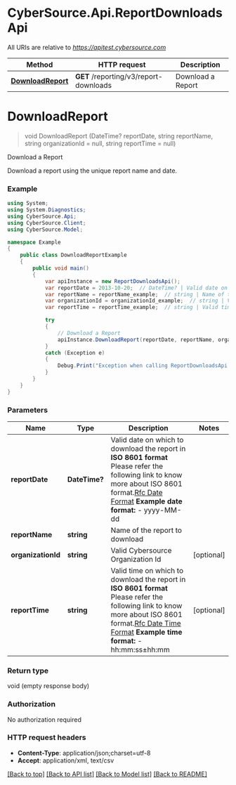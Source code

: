 # CyberSource.Api.ReportDownloadsApi

All URIs are relative to *https://apitest.cybersource.com*

Method | HTTP request | Description
------------- | ------------- | -------------
[**DownloadReport**](ReportDownloadsApi.md#downloadreport) | **GET** /reporting/v3/report-downloads | Download a Report


<a name="downloadreport"></a>
# **DownloadReport**
> void DownloadReport (DateTime? reportDate, string reportName, string organizationId = null, string reportTime = null)

Download a Report

Download a report using the unique report name and date. 

### Example
```csharp
using System;
using System.Diagnostics;
using CyberSource.Api;
using CyberSource.Client;
using CyberSource.Model;

namespace Example
{
    public class DownloadReportExample
    {
        public void main()
        {
            var apiInstance = new ReportDownloadsApi();
            var reportDate = 2013-10-20;  // DateTime? | Valid date on which to download the report in **ISO 8601 format** Please refer the following link to know more about ISO 8601 format.[Rfc Date Format](https://xml2rfc.tools.ietf.org/public/rfc/html/rfc3339.html#anchor14)  **Example date format:**   - yyyy-MM-dd 
            var reportName = reportName_example;  // string | Name of the report to download
            var organizationId = organizationId_example;  // string | Valid Cybersource Organization Id (optional) 
            var reportTime = reportTime_example;  // string | Valid time on which to download the report in **ISO 8601 format** Please refer the following link to know more about ISO 8601 format.[Rfc Date Time Format](https://xml2rfc.tools.ietf.org/public/rfc/html/rfc3339.html#anchor14)  **Example time format:**   - hh:mm:ss±hh:mm  (optional) 

            try
            {
                // Download a Report
                apiInstance.DownloadReport(reportDate, reportName, organizationId, reportTime);
            }
            catch (Exception e)
            {
                Debug.Print("Exception when calling ReportDownloadsApi.DownloadReport: " + e.Message );
            }
        }
    }
}
```

### Parameters

Name | Type | Description  | Notes
------------- | ------------- | ------------- | -------------
 **reportDate** | **DateTime?**| Valid date on which to download the report in **ISO 8601 format** Please refer the following link to know more about ISO 8601 format.[Rfc Date Format](https://xml2rfc.tools.ietf.org/public/rfc/html/rfc3339.html#anchor14)  **Example date format:**   - yyyy-MM-dd  | 
 **reportName** | **string**| Name of the report to download | 
 **organizationId** | **string**| Valid Cybersource Organization Id | [optional] 
 **reportTime** | **string**| Valid time on which to download the report in **ISO 8601 format** Please refer the following link to know more about ISO 8601 format.[Rfc Date Time Format](https://xml2rfc.tools.ietf.org/public/rfc/html/rfc3339.html#anchor14)  **Example time format:**   - hh:mm:ss±hh:mm  | [optional] 

### Return type

void (empty response body)

### Authorization

No authorization required

### HTTP request headers

 - **Content-Type**: application/json;charset=utf-8
 - **Accept**: application/xml, text/csv

[[Back to top]](#) [[Back to API list]](../README.md#documentation-for-api-endpoints) [[Back to Model list]](../README.md#documentation-for-models) [[Back to README]](../README.md)

